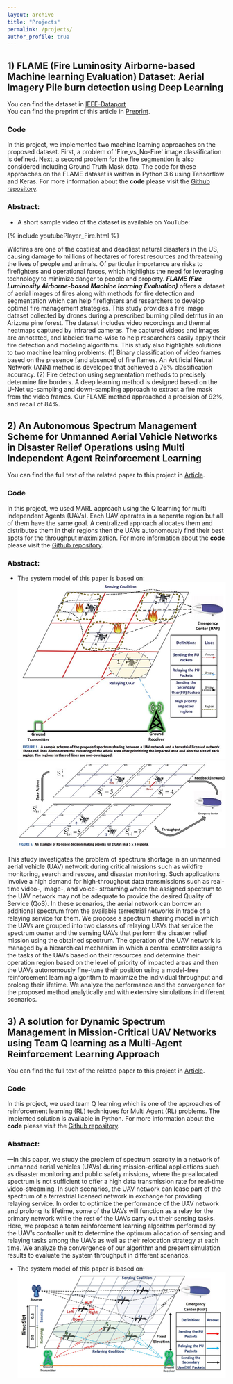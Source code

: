 ```yaml
---
layout: archive
title: "Projects"
permalink: /projects/
author_profile: true
---
```

## 1) FLAME (Fire Luminosity Airborne-based Machine learning Evaluation) Dataset: Aerial Imagery Pile burn detection using Deep Learning
You can find the dataset in [IEEE-Dataport](https://ieee-dataport.org/open-access/flame-dataset-aerial-imagery-pile-burn-detection-using-drones-uavs)<br/>
You can find the preprint of this article in [Preprint](https://arxiv.org/pdf/2012.14036.pdf).

### Code
In this project, we implemented two machine learning approaches on the proposed dataset. First, a problem of 'Fire_vs_No-Fire' image classification is defined. Next, a second problem for the fire segmention is also considered including Ground Truth Mask data. The code for these approaches on the FLAME dataset is written in Python 3.6 using Tensorflow and Keras.
For more information about the **code** please visit the [Github repository](https://github.com/AlirezaShamsoshoara/Fire-Detection-UAV-Aerial-Image-Classification-Segmentation-UnmannedAerialVehicle).

### Abstract:

* A short sample video of the dataset is available on YouTube:

{% include youtubePlayer_Fire.html %}


Wildfires are one of the costliest and deadliest natural disasters in the US, causing damage to millions of hectares of forest resources and threatening the lives of people and animals. Of particular importance are risks to firefighters and operational forces, which highlights the need for leveraging technology to minimize danger to people and property. ***FLAME (Fire Luminosity Airborne-based Machine learning Evaluation)*** offers a dataset of aerial images of fires along with methods for fire detection and segmentation which can help firefighters and researchers to develop optimal fire management strategies. This study provides a fire image dataset collected by drones during a prescribed burning piled detritus in an Arizona pine forest. The dataset includes video recordings and thermal heatmaps captured by infrared cameras. The captured videos and images are annotated, and labeled frame-wise to help researchers easily apply their fire detection and modeling algorithms. This study also highlights solutions to two machine learning problems: (1) Binary classification of video frames based on the presence [and absence] of fire flames. An Artificial Neural Network (ANN) method is developed that achieved a 76% classification accuracy. (2) Fire detection using segmentation methods to precisely determine fire borders. A deep learning method is designed based on the U-Net up-sampling and down-sampling approach to extract a fire mask from the video frames. Our FLAME method approached a precision of 92%, and recall of 84%.

## 2) An Autonomous Spectrum Management Scheme for Unmanned Aerial Vehicle Networks in Disaster Relief Operations using Multi Independent Agent Reinforcement Learning
You can find the full text of the related paper to this project in [Article](https://ieeexplore.ieee.org/abstract/document/9046033).
### Code
In this project, we used MARL approach using the Q learning for multi independent Agents (UAVs). Each UAV operates in a seperate region but all of them have the same goal. A centralized approach allocates them and distributes them in their regions then the UAVs autonomously find their best spots for the throughput maximization. For more information about the **code** please visit the [Github repository](https://github.com/AlirezaShamsoshoara/Multi-Independent-Agent-Reinforcement-Learning-UAV-Autonomous-Spectrum-QLearning).

### Abstract:

* The system model of this paper is based on:
![Alt text](/images/system_Hybrid.JPG)
![Alt text](/images/system_Hybrid2.JPG)

This study investigates the problem of spectrum shortage in an unmanned aerial vehicle (UAV) network during critical missions such as wildfire monitoring, search and rescue, and disaster monitoring. Such applications involve a high demand for high-throughput data transmissions such as real-time video-, image-, and voice- streaming where the assigned spectrum to the UAV network may not be adequate to provide the desired Quality of Service (QoS). In these scenarios, the aerial network can borrow an additional spectrum from the available terrestrial networks in trade of a relaying service for them. We propose a spectrum sharing model in which the UAVs are grouped into two classes of relaying UAVs that service the spectrum owner and the sensing UAVs that perform the disaster relief mission using the obtained spectrum. The operation of the UAV network is managed by a hierarchical mechanism in which a central controller assigns the tasks of the UAVs based on their resources and determine their operation region based on the level of priority of impacted areas and then the UAVs autonomously fine-tune their position using a model-free reinforcement learning algorithm to maximize the individual throughput and prolong their lifetime. We analyze the performance and the convergence for the proposed method analytically and with extensive simulations in different scenarios.

## 3) A solution for Dynamic Spectrum Management in Mission-Critical UAV Networks using Team Q learning as a Multi-Agent Reinforcement Learning Approach
You can find the full text of the related paper to this project in [Article](https://ieeexplore.ieee.org/abstract/document/8824917).

### Code
In this project, we used team Q learning which is one of the approaches of reinforcement learning (RL) techniques for Multi Agent (RL) problems. The implented solution is available in Python. For more information about the **code** please visit the [Github repository](https://github.com/AlirezaShamsoshoara/Reinforcement_Learning_Team_Q_learnig_MARL_Multi_Agent_UAV_Spectrum_task).

### Abstract:
—In this paper, we study the problem of spectrum scarcity in a network of unmanned aerial vehicles (UAVs) during mission-critical applications such as disaster monitoring and public safety missions, where the preallocated spectrum is not sufficient to offer a high data transmission rate for real-time video-streaming. In such scenarios, the UAV network can lease part of the spectrum of a terrestrial licensed network in exchange for providing relaying service. In order to optimize the performance of the UAV network and prolong its lifetime, some of the UAVs will function as a relay for the primary network while the rest of the UAVs carry out their sensing tasks. Here, we propose a team reinforcement learning algorithm performed by the UAV’s controller unit to determine the optimum allocation of sensing and relaying tasks among the UAVs as well as their relocation strategy at each time. We analyze the convergence of our algorithm and present simulation results to evaluate the system throughput in different scenarios.

* The system model of this paper is based on:
![Alt text](/images/system_solution_teamqlearning.JPG)

